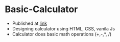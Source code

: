# Basic-Calculator
- Published at [link](https://amangtm1.github.io/Basic-Calculator/index.html)
- Designing calculator using HTML, CSS, vanila Js
- Calculator does basic math operations (+,-,*, /) 

